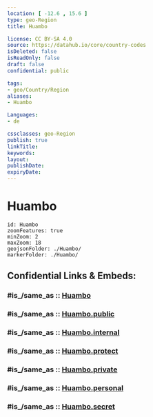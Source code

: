 ```yaml
---
location: [ -12.6 , 15.6 ] 
type: geo-Region
title: Huambo

license: CC BY-SA 4.0
source: https://datahub.io/core/country-codes
isDeleted: false
isReadOnly: false
draft: false
confidential: public

tags:
- geo/Country/Region
aliases:
- Huambo

Languages:
- de

cssclasses: geo-Region
publish: true
linkTitle: 
keywords: 
layout: 
publishDate: 
expiryDate: 
---
```


# Huambo

```leaflet
id: Huambo
zoomFeatures: true 
minZoom: 2 
maxZoom: 18
geojsonFolder: ./Huambo/
markerFolder: ./Huambo/
```


## Confidential Links & Embeds: 

### #is_/same_as :: [Huambo](/_Standards/Earth/Continent/Africa/Africa~South/Angola/Provinces~Angola/Huambo.md) 

### #is_/same_as :: [Huambo.public](/_public/Earth/Continent/Africa/Africa~South/Angola/Provinces~Angola/Huambo.public.md) 

### #is_/same_as :: [Huambo.internal](/_internal/Earth/Continent/Africa/Africa~South/Angola/Provinces~Angola/Huambo.internal.md) 

### #is_/same_as :: [Huambo.protect](/_protect/Earth/Continent/Africa/Africa~South/Angola/Provinces~Angola/Huambo.protect.md) 

### #is_/same_as :: [Huambo.private](/_private/Earth/Continent/Africa/Africa~South/Angola/Provinces~Angola/Huambo.private.md) 

### #is_/same_as :: [Huambo.personal](/_personal/Earth/Continent/Africa/Africa~South/Angola/Provinces~Angola/Huambo.personal.md) 

### #is_/same_as :: [Huambo.secret](/_secret/Earth/Continent/Africa/Africa~South/Angola/Provinces~Angola/Huambo.secret.md)

